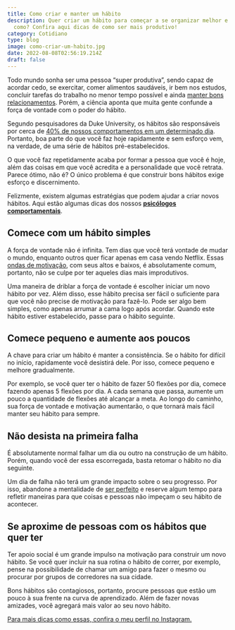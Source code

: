 ```yaml
---
title: Como criar e manter um hábito
description: Quer criar um hábito para começar a se organizar melhor e não sabe
  como? Confira aqui dicas de como ser mais produtivo!
category: Cotidiano
type: blog
image: como-criar-um-habito.jpg
date: 2022-08-08T02:56:19.214Z
draft: false
---
```


Todo mundo sonha ser uma pessoa “super produtiva”, sendo capaz de acordar cedo, se exercitar, comer alimentos saudáveis, ir bem nos estudos, concluir tarefas do trabalho no menor tempo possível e ainda [manter bons relacionamentos](https://yuribusin.com.br/7-habitos-prejudicam-relacionamento-amoroso/). Porém, a ciência aponta que muita gente confunde a força de vontade com o poder do hábito.

Segundo pesquisadores da Duke University, os hábitos são responsáveis ​​por cerca de [40% de nossos comportamentos em um determinado dia](https://web.archive.org/web/20110526144503/http://dornsife.usc.edu/wendywood/research/documents/Neal.Wood.Quinn.2006.pdf). Portanto, boa parte do que você faz hoje rapidamente e sem esforço vem, na verdade, de uma série de hábitos pré-estabelecidos.

O que você faz repetidamente acaba por formar a pessoa que você é hoje, além das coisas em que você acredita e a personalidade que você retrata. Parece ótimo, não é? O único problema é que construir bons hábitos exige esforço e discernimento.

Felizmente, existem algumas estratégias que podem ajudar a criar novos hábitos. Aqui estão algumas dicas dos nossos **[psicólogos comportamentais](https://yuribusin.com.br/)**.

## Comece com um hábito simples

A força de vontade não é infinita. Tem dias que você terá vontade de mudar o mundo, enquanto outros quer ficar apenas em casa vendo Netflix. Essas [ondas de motivação](/como-estimular-a-dopamina/), com seus altos e baixos, é absolutamente comum, portanto, não se culpe por ter aqueles dias mais improdutivos.

Uma maneira de driblar a força de vontade é escolher iniciar um novo hábito por vez. Além disso, esse hábito precisa ser fácil o suficiente para que você não precise de motivação para fazê-lo. Pode ser algo bem simples, como apenas arrumar a cama logo após acordar. Quando este hábito estiver estabelecido, passe para o hábito seguinte.

## Comece pequeno e aumente aos poucos

A chave para criar um hábito é manter a consistência. Se o hábito for difícil no início, rapidamente você desistirá dele. Por isso, comece pequeno e melhore gradualmente.

Por exemplo, se você quer ter o hábito de fazer 50 flexões por dia, comece fazendo apenas 5 flexões por dia. A cada semana que passa, aumente um pouco a quantidade de flexões até alcançar a meta. Ao longo do caminho, sua força de vontade e motivação aumentarão, o que tornará mais fácil manter seu hábito para sempre.

## Não desista na primeira falha

É absolutamente normal falhar um dia ou outro na construção de um hábito. Porém, quando você der essa escorregada, basta retomar o hábito no dia seguinte.

Um dia de falha não terá um grande impacto sobre o seu progresso. Por isso, abandone a mentalidade de [ser perfeito](https://yuribusin.com.br/perfeccionismo-qualidade-ou-defeito/) e reserve algum tempo para refletir maneiras para que coisas e pessoas não impeçam o seu hábito de acontecer.

## Se aproxime de pessoas com os hábitos que quer ter

Ter apoio social é um grande impulso na motivação para construir um novo hábito. Se você quer incluir na sua rotina o hábito de correr, por exemplo, pense na possibilidade de chamar um amigo para fazer o mesmo ou procurar por grupos de corredores na sua cidade.

Bons hábitos são contagiosos, portanto, procure pessoas que estão um pouco à sua frente na curva de aprendizado. Além de fazer novas amizades, você agregará mais valor ao seu novo hábito.

[Para mais dicas como essas, confira o meu perfil no Instagram.](https://www.instagram.com/dryuribusin/)
